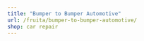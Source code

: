 ```yaml
---
title: "Bumper to Bumper Automotive"
url: /fruita/bumper-to-bumper-automotive/
shop: car repair
---
```

